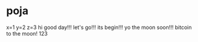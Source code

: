 # poja
x=1
y=2
z=3
hi
good day!!!
let's go!!!
its begin!!!
yo the moon soon!!!
bitcoin to the moon!
123
